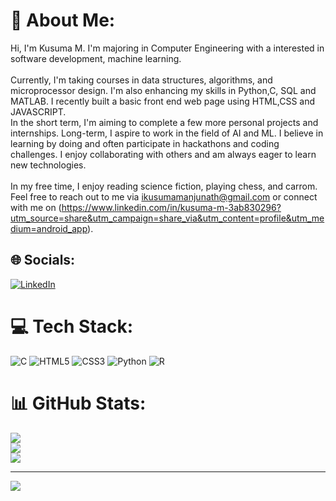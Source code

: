 # 💫 About Me:
Hi, I'm Kusuma M. I'm majoring in Computer Engineering with a interested in software development, machine learning.<br><br>Currently, I'm taking courses in data structures, algorithms, and microprocessor design. I'm also enhancing my skills in Python,C, SQL and MATLAB. I recently built a basic front end web page using HTML,CSS and JAVASCRIPT. <br>In the short term, I'm aiming to complete a few more personal projects and internships. Long-term, I aspire to work in the field of AI and ML. I believe in learning by doing and often participate in hackathons and coding challenges. I enjoy collaborating with others and am always eager to learn new technologies.<br><br>In my free time, I enjoy reading science fiction, playing chess, and carrom. Feel free to reach out to me via ikusumamanjunath@gmail.com or connect with me on (https://www.linkedin.com/in/kusuma-m-3ab830296?utm_source=share&utm_campaign=share_via&utm_content=profile&utm_medium=android_app).<br>


## 🌐 Socials:
[![LinkedIn](https://img.shields.io/badge/LinkedIn-%230077B5.svg?logo=linkedin&logoColor=white)](https://linkedin.com/in/https://www.linkedin.com/in/kusuma-m-3ab830296?utm_source=share&utm_campaign=share_via&utm_content=profile&utm_medium=android_app) 

# 💻 Tech Stack:
![C](https://img.shields.io/badge/c-%2300599C.svg?style=flat&logo=c&logoColor=white) ![HTML5](https://img.shields.io/badge/html5-%23E34F26.svg?style=flat&logo=html5&logoColor=white) ![CSS3](https://img.shields.io/badge/css3-%231572B6.svg?style=flat&logo=css3&logoColor=white) ![Python](https://img.shields.io/badge/python-3670A0?style=flat&logo=python&logoColor=ffdd54) ![R](https://img.shields.io/badge/r-%23276DC3.svg?style=flat&logo=r&logoColor=white)
# 📊 GitHub Stats:
![](https://github-readme-stats.vercel.app/api?username=Kusumathecoder&theme=radical&hide_border=false&include_all_commits=true&count_private=false)<br/>
![](https://github-readme-streak-stats.herokuapp.com/?user=Kusumathecoder&theme=radical&hide_border=false)<br/>
![](https://github-readme-stats.vercel.app/api/top-langs/?username=Kusumathecoder&theme=radical&hide_border=false&include_all_commits=true&count_private=false&layout=compact)

---
[![](https://visitcount.itsvg.in/api?id=Kusumathecoder&icon=0&color=1)](https://visitcount.itsvg.in)

<!-- Proudly created with GPRM ( https://gprm.itsvg.in ) -->
